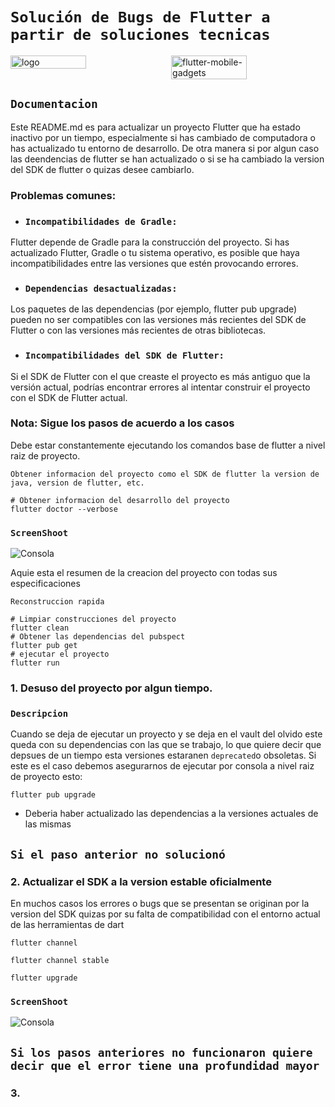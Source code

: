 # `Solución de Bugs de Flutter a partir de soluciones tecnicas`

<div style="display: flex; justify-content: space-between;">
    <img src="https://github.com/user-attachments/assets/a4fe2524-9129-4472-809b-641f99efd542" alt="logo" width="49%" />
    <img src="https://github.com/user-attachments/assets/633dac7d-54a6-4760-8d20-697a4eef7d1c" alt="flutter-mobile-gadgets" width="49%" />
</div>

## `Documentacion`

Este README.md es para actualizar un proyecto Flutter que ha estado inactivo por un tiempo, especialmente si has cambiado de computadora o has actualizado tu entorno de desarrollo. De otra manera si por algun caso
las deendencias de flutter se han actualizado o si se ha cambiado la version del SDK de flutter o quizas desee cambiarlo.

### Problemas comunes:
- ### `Incompatibilidades de Gradle:` 
Flutter depende de Gradle para la construcción del proyecto. Si has actualizado Flutter, Gradle o tu sistema operativo, es posible que haya incompatibilidades entre las versiones que estén provocando errores.

- ### `Dependencias desactualizadas:` 
Los paquetes de las dependencias (por ejemplo, flutter pub upgrade) pueden no ser compatibles con las versiones más recientes del SDK de Flutter o con las versiones más recientes de otras bibliotecas.

- ### `Incompatibilidades del SDK de Flutter:` 
Si el SDK de Flutter con el que creaste el proyecto es más antiguo que la versión actual, podrías encontrar errores al intentar construir el proyecto con el SDK de Flutter actual.

### Nota: Sigue los pasos de acuerdo a los casos

Debe estar constantemente ejecutando los comandos base de flutter a nivel raiz de proyecto.

`Obtener informacion del proyecto como el SDK de flutter la version de java, version de flutter, etc.`

```sh(bash)
# Obtener informacion del desarrollo del proyecto
flutter doctor --verbose
```

### `ScreenShoot`

![Consola](https://github.com/user-attachments/assets/fa2ba3d6-4b80-49f8-8485-5a8186c3b273)

Aquie esta el resumen de la creacion del proyecto con todas sus especificaciones

`Reconstruccion rapida`

```sh(bash)
# Limpiar construcciones del proyecto
flutter clean
# Obtener las dependencias del pubspect
flutter pub get
# ejecutar el proyecto
flutter run
```

### 1. Desuso del proyecto por algun tiempo.

### `Descripcion`

Cuando se deja de ejecutar un proyecto y se deja en el vault del olvido este queda con su dependencias con las que se trabajo, lo que quiere decir que depsues de un tiempo esta versiones estaranen `deprecated`o obsoletas.
Si este es el caso debemos asegurarnos de ejecutar por consola a nivel raiz de proyecto esto:

```sh(bash)
flutter pub upgrade
```

- Deberia haber actualizado las dependencias a la versiones actuales de las mismas 

## `Si el paso anterior no solucionó`
### 2. Actualizar el SDK a la version estable oficialmente

En muchos casos los errores o bugs que se presentan se originan por la version del SDK quizas por su falta de compatibilidad con el entorno actual de las herramientas de dart

```sh(bash)
flutter channel
```

```sh(bash)
flutter channel stable
```

```sh(bash)
flutter upgrade
```

### `ScreenShoot`

![Consola](https://github.com/user-attachments/assets/0077ad05-ca07-4e7a-a4bd-33834b0e7eb4)

## `Si los pasos anteriores no funcionaron quiere decir que el error tiene una profundidad mayor`
### 3. 
